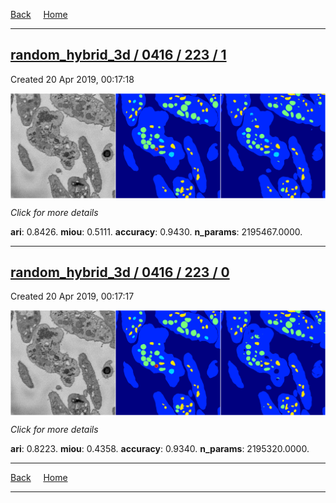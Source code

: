 
[Back](..)&nbsp;&nbsp;&nbsp;&nbsp;&nbsp;[Home](https://leapmanlab.github.io/snapshots)

---

<div class="summary"><a href="1"><h2>random_hybrid_3d / 0416 / 223 / 1</h2></a><p>Created 20 Apr 2019, 00:17:18
</p><a href="1"><img src="1/media/summary.png" align="center"></a><p>
<i>Click for more details</i>
</p></div>

**ari**: 0.8426. **miou**: 0.5111. **accuracy**: 0.9430. **n_params**: 2195467.0000. 

---

<div class="summary"><a href="0"><h2>random_hybrid_3d / 0416 / 223 / 0</h2></a><p>Created 20 Apr 2019, 00:17:17
</p><a href="0"><img src="0/media/summary.png" align="center"></a><p>
<i>Click for more details</i>
</p></div>

**ari**: 0.8223. **miou**: 0.4358. **accuracy**: 0.9340. **n_params**: 2195320.0000. 

---

[Back](..)&nbsp;&nbsp;&nbsp;&nbsp;&nbsp;[Home](https://leapmanlab.github.io/snapshots)

---